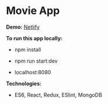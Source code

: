 # Movie App

**Demo:** [Netlify](https://movie-app-react.netlify.com)

**To run this app locally:**
* npm install

* npm run start:dev

* localhost:8080

**Technologies:**
* ES6, React, Redux, ESlint, MongoDB
